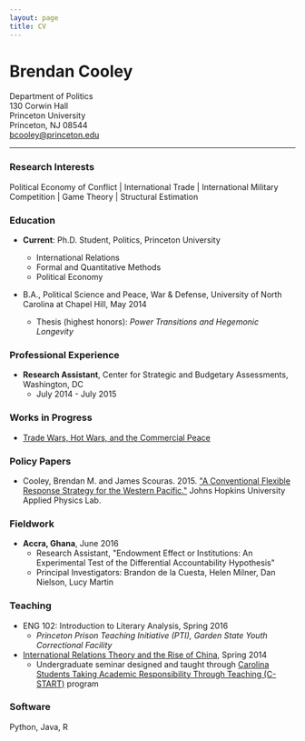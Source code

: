 ```yaml
---
layout: page
title: CV
---
```


# Brendan Cooley
Department of Politics  
130 Corwin Hall  
Princeton University  
Princeton, NJ 08544  
[bcooley@princeton.edu](mailto:bcooley@princeton.edu)  

___

### Research Interests
Political Economy of Conflict | International Trade | International Military Competition | Game Theory | Structural Estimation

### Education
- **Current**: Ph.D. Student, Politics, Princeton University
  - International Relations
  - Formal and Quantitative Methods
  - Political Economy

- B.A., Political Science and Peace, War & Defense, University of North Carolina at Chapel Hill, May 2014
  - Thesis (highest honors): *Power Transitions and Hegemonic Longevity*

### Professional Experience
- **Research Assistant**, Center for Strategic and Budgetary Assessments, Washington, DC
  - July 2014 - July 2015
  
### Works in Progress

- [Trade Wars, Hot Wars, and the Commercial Peace]()

### Policy Papers

- Cooley, Brendan M. and James Scouras. 2015. ["A Conventional Flexible Response Strategy for the Western Pacific."](http://www.jhuapl.edu/newscenter/publications/pdf/AConventionalFlexibleResponseStrategyfortheWesternPacific.pdf) Johns Hopkins University Applied Physics Lab.
  
### Fieldwork

- **Accra, Ghana**, June 2016
  - Research Assistant, "Endowment Effect or Institutions: An Experimental Test of the Differential Accountability Hypothesis"
  - Principal Investigators: Brandon de la Cuesta, Helen Milner, Dan Nielson, Lucy Martin

### Teaching

- ENG 102: Introduction to Literary Analysis, Spring 2016
  - *Princeton Prison Teaching Initiative (PTI), Garden State Youth Correctional Facility*
- [International Relations Theory and the Rise of China](https://brendancooley.github.io/public/SPCL400.303.pdf), Spring 2014
  - Undergraduate seminar designed and taught through [Carolina Students Taking Academic Responsibility Through Teaching (C-START)](http://honorscarolina.unc.edu/academics/c-start/) program
  
### Software

Python, Java, R
